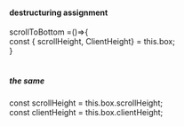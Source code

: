 #### destructuring assignment
scrollToBottom =()=>{ <br>
        const { scrollHeight, ClientHeight} = this.box; <br>
      } <br><br>
      
##### the same
const scrollHeight = this.box.scrollHeight; <br>
const clientHeight = this.box.clientHeight; <br>
      
     
